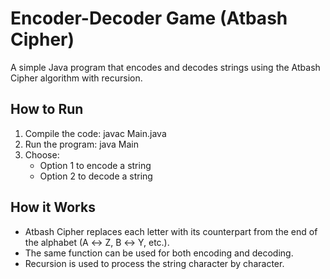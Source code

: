 # Encoder-Decoder Game (Atbash Cipher)

A simple Java program that encodes and decodes strings using the Atbash Cipher algorithm with recursion.

## How to Run
1. Compile the code:
   javac Main.java
2. Run the program:
   java Main
3. Choose:
    - Option 1 to encode a string
    - Option 2 to decode a string

## How it Works
- Atbash Cipher replaces each letter with its counterpart from the end of the alphabet (A ↔ Z, B ↔ Y, etc.).
- The same function can be used for both encoding and decoding.
- Recursion is used to process the string character by character.